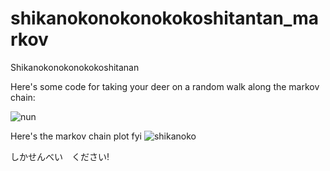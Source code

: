 # shikanokonokonokokoshitantan_markov

Shikanokonokonokokoshitanan

Here's some code for taking your deer on a random walk along the markov chain:

![nun](https://github.com/user-attachments/assets/b9f3051e-5e4a-4bbe-9219-7ec0c0b8e1a6)


Here's the markov chain plot fyi
![shikanoko](https://github.com/user-attachments/assets/6789647b-223d-4b89-8631-5e6bc0f36d6a)

しかせんべい　ください!

